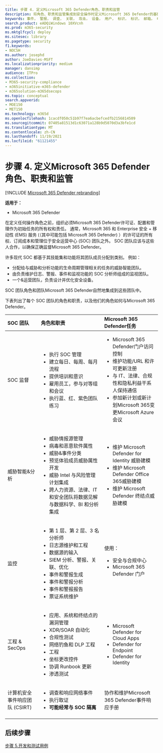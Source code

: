 ```yaml
---
title: 步骤 4. 定义Microsoft 365 Defender角色、职责和监管
description: 将角色、职责和监管集成到安全操作时定义Microsoft 365 Defender的基础知识。
keywords: 事件， 警报， 调查， 关联， 攻击， 设备， 用户， 标识， 标识， 邮箱， 电子邮件， 365， microsoft， Microsoft 365， 事件响应， 网络攻击， secops， 安全操作， soc
search.product: eADQiWindows 10XVcnh
ms.prod: m365-security
ms.mktglfcycl: deploy
ms.sitesec: library
ms.pagetype: security
f1.keywords:
- NOCSH
ms.author: josephd
author: JoeDavies-MSFT
ms.localizationpriority: medium
manager: dansimp
audience: ITPro
ms.collection:
- M365-security-compliance
- m365initiative-m365-defender
- m365solution-m365dsecops
ms.topic: conceptual
search.appverid:
- MOE150
- MET150
ms.technology: m365d
ms.openlocfilehash: 1cacdf050c51b97f7ea6acbefcedfb2156814509
ms.sourcegitcommit: 07405a81513d1c63071a128b9d5070d3a3bfe1cd
ms.translationtype: MT
ms.contentlocale: zh-CN
ms.lasthandoff: 11/19/2021
ms.locfileid: "61121455"
---
```

# <a name="step-4-define-microsoft-365-defender-roles-responsibilities-and-oversight"></a>步骤 4. 定义Microsoft 365 Defender角色、职责和监管

[!INCLUDE [Microsoft 365 Defender rebranding](../includes/microsoft-defender.md)]

**适用于：**
- Microsoft 365 Defender

在定义任何操作角色之前，组织必须Microsoft 365 Defender许可证、配置和管理作为初始任务的所有权和责任。 通常，Microsoft 365 和 Enterprise 安全 + 移动性 (EMS) 服务 (（其中可能包括 Microsoft 365 Defender) ）的许可证的所有权、订阅成本和管理位于安全运营中心 (SOC) 团队之外。 SOC 团队应该与这些人合作，以确保正确监督Microsoft 365 Defender。 

许多现代 SOC 都基于其技能集和功能将其团队成员分配到类别。 例如：

- 分配给与威胁和分析功能的生命周期管理相关的任务的威胁智能团队。
- 由负责维护日志、警报、事件和监视功能的 SOC 分析师组成的监视团队。
- 一个&运营团队，负责设计并优化安全设备。

SOC 团队角色和团队Microsoft 365 Defender自然地集成到这些团队中。

下表列出了每个 SOC 团队的角色和职责，以及他们的角色如何与Microsoft 365 Defender。

| SOC 团队 | 角色和职责 | Microsoft 365 Defender任务  |
|:-------|:-----|:-------|
| SOC 监督 | <ul><li>执行 SOC 管理</li><li>建立每日、每周、每月流程</li><li>提供培训和意识</li><li>雇用员工，参与对等组和会议</li><li>执行蓝、红、紫色团队练习</ul>  | <ul><li>Microsoft 365 Defender门户访问控制</li><li>维护功能/URL 和许可更新注册</li><li>与 IT、法律、合规性和隐私利益干系人保持通信</li><li>参加新计划或新计划Microsoft 365变更Microsoft Azure会议</ul> |
| 威胁智能&分析  | <ul><li>威胁情报源管理</li><li>病毒和恶意软件属性</li><li>威胁&事件分类</li><li>预览体验成员威胁属性开发 </li><li>威胁 Intel 与风险管理计划集成</li><li>跨人力资源、法律、IT 和安全团队将数据见解与数据科学、BI 和分析集成<ul> | <ul><li>维护 Microsoft Defender for Identity 威胁建模</li><li>维护 Microsoft Defender Office 365威胁建模</li><li>维护 Microsoft Defender 终结点威胁建模</ul> |
| 监控 | <ul><li>第 1 层、第 2 层、3 名分析师</li><li>日志源维护和工程</li><li>数据源的输入 </li><li>SIEM 分析、警报、关联、优化</li><li>事件和警报生成</li><li>事件和警报分析</li><li>事件和警报报告</li><li>票证系统维护</ul> | 使用： <ul><li>安全与合规中心</li><li>Microsoft 365 Defender 门户</ul> |
| 工程 & SecOps | <ul><li>应用、系统和终结点的漏洞管理</li><li>XDR/SOAR 自动化</li><li>合规性测试</li><li>网络钓鱼和 DLP 工程</li><li>工程</li><li>坐标更改控件</li><li>协调 Runbook 更新</li><li>渗透测试<ul> | <ul><li>Microsoft Defender for Cloud Apps</li><li>Defender for Endpoint</li><li>Defender for Identity</ul> |
| 计算机安全事件响应团队 (CSIRT)  | <ul><li>调查和响应网络事件</li><li>执行取证</li><li>**可能经常与 SOC 隔离**</ul> | 协作和维护Microsoft 365 Defender事件响应手册 |
||||


## <a name="next-step"></a>后续步骤

[步骤 5.开发和测试用例](integrate-microsoft-365-defender-secops-use-cases.md)
